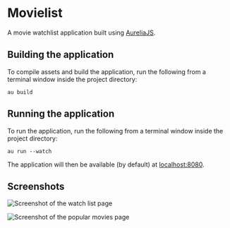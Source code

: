 # Movielist

A movie watchlist application built using [AureliaJS](aurelia.io).

## Building the application

To compile assets and build the application, run the following from a terminal window inside the project directory:

`au build`

## Running the application

To run the application, run the following from a terminal window inside the project directory:

`au run --watch`

The application will then be available (by default) at [localhost:8080](http://localhost:8080).

## Screenshots

![Screenshot of the watch list page](https://res.cloudinary.com/dbec78owc/image/upload/c_scale,w_1280/v1528669670/watchlist-1.png)

![Screenshot of the popular movies page](https://res.cloudinary.com/dbec78owc/image/upload/c_scale,w_1280/v1528665819/movies-3.png)

